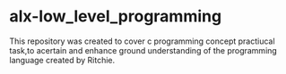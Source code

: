 # alx-low_level_programming
This repository was created to cover c programming concept practiucal task,to acertain and enhance ground understanding of the programming language created by Ritchie.
